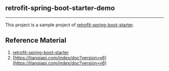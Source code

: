 ## retrofit-spring-boot-starter-demo
---

This project is a sample project of [retrofit-spring-boot-starter](https://github.com/LianjiaTech/retrofit-spring-boot-starter).


## Reference Material
1. [retrofit-spring-boot-starter](https://github.com/LianjiaTech/retrofit-spring-boot-starter)
2. [https://tianqiapi.com/index/doc?version=v6](https://tianqiapi.com/index/doc?version=v6)
